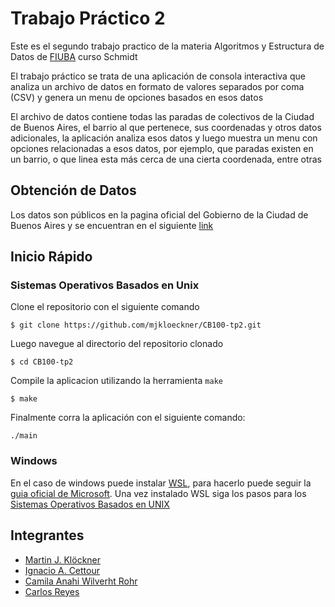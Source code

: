 # Trabajo Práctico 2

Este es el segundo trabajo practico de la materia Algoritmos y Estructura de
Datos de [FIUBA](https://en.wikipedia.org/wiki/Faculty_of_Engineering,_University_of_Buenos_Aires) curso Schmidt

El trabajo práctico se trata de una aplicación de consola interactiva que
analiza un archivo de datos en formato de valores separados por coma (CSV) y
genera un menu de opciones basados en esos datos

El archivo de datos contiene todas las paradas de colectivos de la Ciudad de
Buenos Aires, el barrio al que pertenece, sus coordenadas y otros datos
adicionales, la aplicación analiza esos datos y luego muestra un menu con
opciones relacionadas a esos datos, por ejemplo, que paradas existen en un
barrio, o que linea esta más cerca de una cierta coordenada, entre otras

## Obtención de Datos 

Los datos son públicos en la pagina oficial del Gobierno de la Ciudad de Buenos
Aires y se encuentran en el siguiente [link](https://data.buenosaires.gob.ar/dataset/colectivos-paradas)

## Inicio Rápido

### Sistemas Operativos Basados en Unix 

Clone el repositorio con el siguiente comando

```console
$ git clone https://github.com/mjkloeckner/CB100-tp2.git
```

Luego navegue al directorio del repositorio clonado

```console
$ cd CB100-tp2
```

Compile la aplicacion utilizando la herramienta `make`

```console
$ make
```

Finalmente corra la aplicación con el siguiente comando: 

```console
./main
```

### Windows

En el caso de windows puede instalar
[WSL](https://en.wikipedia.org/wiki/Windows_Subsystem_for_Linux), para hacerlo
puede seguir la [guia oficial de
Microsoft](https://learn.microsoft.com/en-us/windows/wsl/install). Una vez
instalado WSL siga los pasos para los [Sistemas Operativos Basados en
UNIX](#sistemas-operativos-basados-en-unix)

## Integrantes

* [Martin J. Klöckner](https://github.com/mjkloeckner)
* [Ignacio A. Cettour](https://github.com/IgnacioCettour)
* [Camila Anahi Wilverht Rohr](https://github.com/CamiAni)
* [Carlos Reyes](https://github.com/reyesito)
